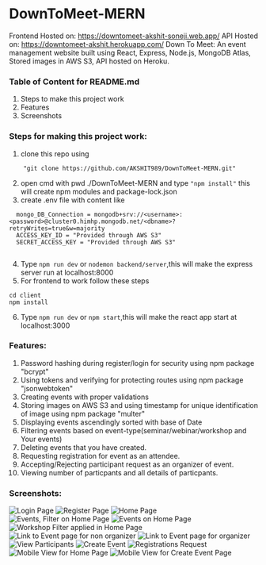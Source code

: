 # DownToMeet-MERN
Frontend Hosted on: https://downtomeet-akshit-soneji.web.app/
API Hosted on: https://downtomeet-akshit.herokuapp.com/
Down To Meet: An event management website built using React, Express, Node.js, MongoDB Atlas, Stored images in AWS S3, API hosted on Heroku.
### Table of Content for README.md
1) Steps to make this project work
2) Features
3) Screenshots


### Steps for making this project work:
1) clone this repo using 
```
    "git clone https://github.com/AKSHIT989/DownToMeet-MERN.git"
```
2) open cmd with pwd ./DownToMeet-MERN and type 
```"npm install"``` this will create npm  modules and package-lock.json
3) create .env file with content like<br>
```
  mongo_DB_Connection = mongodb+srv://<username>:<password>@cluster0.himhp.mongodb.net/<dbname>?retryWrites=true&w=majority
  ACCESS_KEY_ID = "Provided through AWS S3"
  SECRET_ACCESS_KEY = "Provided through AWS S3"
  
```
4) Type ```npm run dev``` or ```nodemon backend/server```,this will make the express server run at localhost:8000
5) For frontend to work follow these steps
```
cd client
npm install
``` 
6) Type ```npm run dev``` or ```npm start```,this will make the react app start at localhost:3000

### Features:
1) Password hashing during register/login for security using npm package "bcrypt"
2) Using tokens and verifying for protecting routes using npm package "jsonwebtoken"
3) Creating events with proper validations
4) Storing images on AWS S3 and using timestamp for unique identification of image using npm package "multer"
5) Displaying events ascendingly sorted with base of Date
6) Filtering events based on event-type(seminar/webinar/workshop and Your events)
7) Deleting events that you have created.
8) Requesting registration for event as an attendee.
9) Accepting/Rejecting participant request as an organizer of event.
10) Viewing number of particpants and all details of particpants.


### Screenshots:
![Login Page](https://github.com/AKSHIT989/DownToMeet-MERN/blob/master//client/src/assets/Screenshots/ss1.png?raw=true)
![Register Page](https://github.com/AKSHIT989/DownToMeet-MERN/blob/master//client/src/assets/Screenshots/ss2.png?raw=true)
![Home Page](https://github.com/AKSHIT989/DownToMeet-MERN/blob/master//client/src/assets/Screenshots/ss3.png?raw=true)
![Events, Filter on Home Page](https://github.com/AKSHIT989/DownToMeet-MERN/blob/master//client/src/assets/Screenshots/ss4.png?raw=true)
![Events on Home Page](https://github.com/AKSHIT989/DownToMeet-MERN/blob/master//client/src/assets/Screenshots/ss5.png?raw=true)
![Workshop Filter applied in Home Page](https://github.com/AKSHIT989/DownToMeet-MERN/blob/master//client/src/assets/Screenshots/ss6.png?raw=true)
![Link to Event page for non organizer](https://github.com/AKSHIT989/DownToMeet-MERN/blob/master//client/src/assets/Screenshots/ss7.png?raw=true)
![Link to Event page for organizer](https://github.com/AKSHIT989/DownToMeet-MERN/blob/master//client/src/assets/Screenshots/ss8.png?raw=true)
![View Participants](https://github.com/AKSHIT989/DownToMeet-MERN/blob/master//client/src/assets/Screenshots/ss9.png?raw=true)
![Create Event](https://github.com/AKSHIT989/DownToMeet-MERN/blob/master//client/src/assets/Screenshots/ss10.png?raw=true)
![Registrations Request](https://github.com/AKSHIT989/DownToMeet-MERN/blob/master//client/src/assets/Screenshots/ss11.png?raw=true)
![Mobile View for Home Page](https://github.com/AKSHIT989/DownToMeet-MERN/blob/master//client/src/assets/Screenshots/ss12.png?raw=true)
![Mobile View for Create Event Page](https://github.com/AKSHIT989/DownToMeet-MERN/blob/master//client/src/assets/Screenshots/ss13.png?raw=true)
